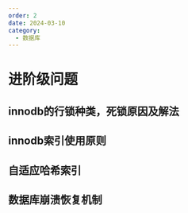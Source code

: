 ```yaml
---
order: 2
date: 2024-03-10
category: 
  - 数据库
---
```


# 进阶级问题

## innodb的行锁种类，死锁原因及解法

## innodb索引使用原则

## 自适应哈希索引

## 数据库崩溃恢复机制
